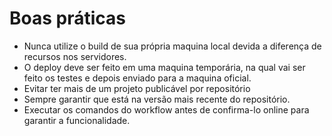 # Boas práticas
* Nunca utilize o build de sua própria maquina local devida a diferença de recursos nos servidores.
* O deploy deve ser feito em uma maquina temporária, na qual vai ser feito os testes e depois enviado para a maquina oficial.
* Evitar ter mais de um projeto publicável por repositório
* Sempre garantir que está na versão mais recente do repositório.
* Executar os comandos do workflow antes de confirma-lo online para garantir a funcionalidade.